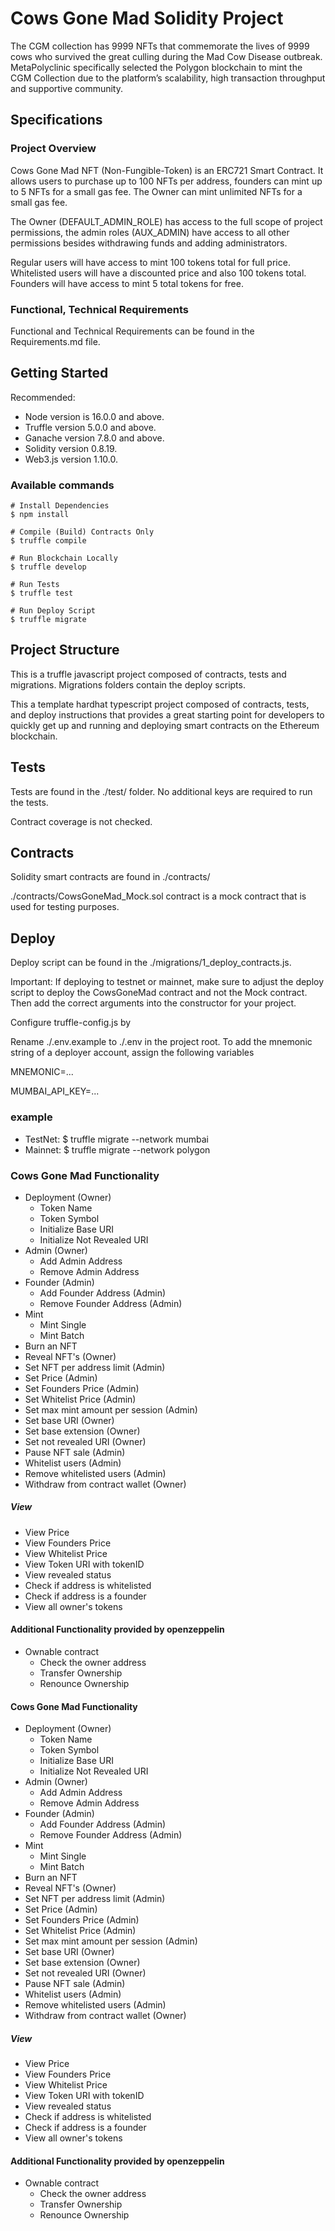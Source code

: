 # Cows Gone Mad Solidity Project

The CGM collection has 9999 NFTs that commemorate the lives of 9999 cows who survived the great culling during the Mad Cow Disease outbreak. MetaPolyclinic specifically selected the Polygon blockchain to mint the CGM Collection due to the platform’s scalability, high transaction throughput and supportive community. 

## Specifications
### Project Overview
Cows Gone Mad NFT (Non-Fungible-Token) is an ERC721 Smart Contract. It allows users to purchase up to 100 NFTs per address, founders can mint up to 5 NFTs for a small gas fee. The Owner can mint unlimited NFTs for a small gas fee.

The Owner (DEFAULT_ADMIN_ROLE) has access to the full scope of project permissions, the admin roles (AUX_ADMIN) have access to all other permissions besides withdrawing funds and adding administrators.

Regular users will have access to mint 100 tokens total for full price.
Whitelisted users will have a discounted price and also 100 tokens total.
Founders will have access to mint 5 total tokens for free.

### Functional, Technical Requirements
Functional and Technical Requirements can be found in the Requirements.md file.

## Getting Started
Recommended:
- Node version is 16.0.0 and above.
- Truffle version 5.0.0 and above.
- Ganache version 7.8.0 and above.
- Solidity version 0.8.19.
- Web3.js version 1.10.0.

### Available commands
```
# Install Dependencies
$ npm install

# Compile (Build) Contracts Only
$ truffle compile

# Run Blockchain Locally
$ truffle develop

# Run Tests
$ truffle test

# Run Deploy Script
$ truffle migrate
```

## Project Structure
This is a truffle javascript project composed of contracts, tests and migrations.
Migrations folders contain the deploy scripts.

This a template hardhat typescript project composed of contracts, tests, and deploy instructions that provides a great starting point for developers to quickly get up and running and deploying smart contracts on the Ethereum blockchain.

## Tests
Tests are found in the ./test/ folder. No additional keys are required to run the tests.

Contract coverage is not checked.

## Contracts
Solidity smart contracts are found in ./contracts/

./contracts/CowsGoneMad_Mock.sol contract is a mock contract that is used for testing purposes.

## Deploy
Deploy script can be found in the ./migrations/1_deploy_contracts.js.

Important: If deploying to testnet or mainnet, make sure to adjust the deploy script to deploy the CowsGoneMad contract and not the Mock contract. Then add the correct arguments into the constructor for your project.

Configure truffle-config.js by 

Rename ./.env.example to ./.env in the project root. To add the mnemonic string of a deployer account, assign the following variables

MNEMONIC=...

MUMBAI_API_KEY=...

### example

- TestNet: $ truffle migrate --network mumbai
- Mainnet: $ truffle migrate --network polygon







### Cows Gone Mad Functionality

- Deployment (Owner)
  - Token Name
  - Token Symbol
  - Initialize Base URI
  - Initialize Not Revealed URI
- Admin (Owner)
  - Add Admin Address
  - Remove Admin Address
- Founder (Admin)
  - Add Founder Address (Admin)
  - Remove Founder Address (Admin)
- Mint
  - Mint Single
  - Mint Batch
- Burn an NFT
- Reveal NFT's (Owner)
- Set NFT per address limit (Admin)
- Set Price (Admin)
- Set Founders Price (Admin)
- Set Whitelist Price (Admin)
- Set max mint amount per session (Admin)
- Set base URI (Owner)
- Set base extension (Owner)
- Set not revealed URI (Owner)
- Pause NFT sale (Admin)
- Whitelist users (Admin)
- Remove whitelisted users (Admin)
- Withdraw from contract wallet (Owner)
##### View
- View Price
- View Founders Price
- View Whitelist Price
- View Token URI with tokenID
- View revealed status
- Check if address is whitelisted
- Check if address is a founder
- View all owner's tokens

#### Additional Functionality provided by openzeppelin

- Ownable contract
  - Check the owner address
  - Transfer Ownership
  - Renounce Ownership









#### Cows Gone Mad Functionality

- Deployment (Owner)
  - Token Name
  - Token Symbol
  - Initialize Base URI
  - Initialize Not Revealed URI
- Admin (Owner)
  - Add Admin Address
  - Remove Admin Address
- Founder (Admin)
  - Add Founder Address (Admin)
  - Remove Founder Address (Admin)
- Mint
  - Mint Single
  - Mint Batch
- Burn an NFT
- Reveal NFT's (Owner)
- Set NFT per address limit (Admin)
- Set Price (Admin)
- Set Founders Price (Admin)
- Set Whitelist Price (Admin)
- Set max mint amount per session (Admin)
- Set base URI (Owner)
- Set base extension (Owner)
- Set not revealed URI (Owner)
- Pause NFT sale (Admin)
- Whitelist users (Admin)
- Remove whitelisted users (Admin)
- Withdraw from contract wallet (Owner)
##### View
- View Price
- View Founders Price
- View Whitelist Price
- View Token URI with tokenID
- View revealed status
- Check if address is whitelisted
- Check if address is a founder
- View all owner's tokens

#### Additional Functionality provided by openzeppelin

- Ownable contract
  - Check the owner address
  - Transfer Ownership
  - Renounce Ownership
